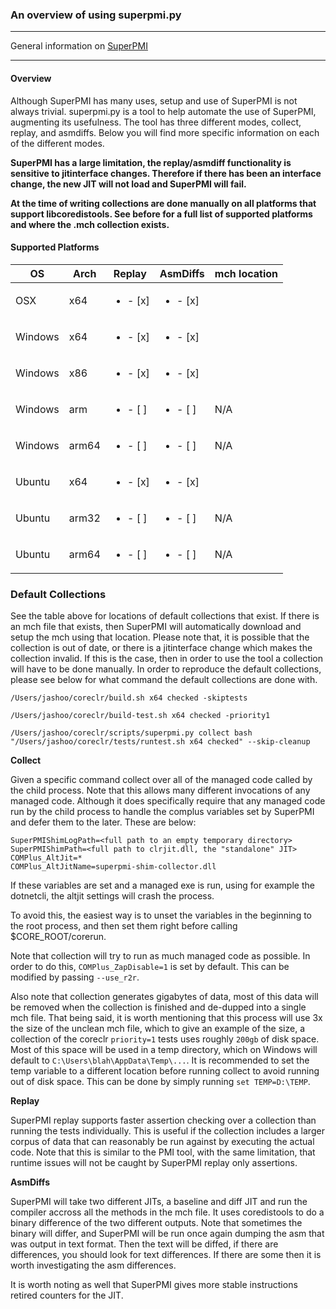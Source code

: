 ### An overview of using superpmi.py
-------------------------

General information on [SuperPMI](https://github.com/dotnet/coreclr/blob/master/src/ToolBox/superpmi/readme.txt)

------------------------

#### Overview

Although SuperPMI has many uses, setup and use of SuperPMI is not always trivial. superpmi.py is a tool to help automate the use of SuperPMI, augmenting its usefulness. The tool has three different modes, collect, replay, and asmdiffs. Below you will find more specific information on each of the different modes.

**SuperPMI has a large limitation, the replay/asmdiff functionality is sensitive to jitinterface changes. Therefore if there has been an interface change, the new JIT will not load and SuperPMI will fail.**

**At the time of writing collections are done manually on all platforms that support libcoredistools. See before for a full list of supported platforms and where the .mch collection exists.**

#### Supported Platforms

| OS | Arch | Replay | AsmDiffs | mch location |
| --- | --- | --- |--- | --- |
| OSX | x64 |  <ul><li>- [x] </li></ul> |  <ul><li>- [x] </li></ul> |  |
| Windows | x64 |  <ul><li>- [x] </li></ul> |  <ul><li>- [x] </li></ul> |  |
| Windows | x86 |  <ul><li>- [x] </li></ul> |  <ul><li>- [x] </li></ul> |  |
| Windows | arm |  <ul><li>- [ ] </li></ul> |  <ul><li>- [ ] </li></ul> | N/A |
| Windows | arm64 |  <ul><li>- [ ] </li></ul> |  <ul><li>- [ ] </li></ul> | N/A |
| Ubuntu | x64 |  <ul><li>- [x] </li></ul> |  <ul><li>- [x] </li></ul> |  |
| Ubuntu | arm32 |  <ul><li>- [ ] </li></ul> |  <ul><li>- [ ] </li></ul> | N/A |
| Ubuntu | arm64 |  <ul><li>- [ ] </li></ul> |  <ul><li>- [ ] </li></ul> | N/A |

### Default Collections

See the table above for locations of default collections that exist. If there is an mch file that exists, then SuperPMI will automatically download and setup the mch using that location. Please note that, it is possible that the collection is out of date, or there is a jitinterface change which makes the collection invalid. If this is the case, then in order to use the tool a collection will have to be done manually. In order to reproduce the default collections, please see below for what command the default collections are done with.

`/Users/jashoo/coreclr/build.sh x64 checked -skiptests`

`/Users/jashoo/coreclr/build-test.sh x64 checked -priority1`

`/Users/jashoo/coreclr/scripts/superpmi.py collect bash "/Users/jashoo/coreclr/tests/runtest.sh x64 checked" --skip-cleanup`

**Collect**

Given a specific command collect over all of the managed code called by the child process. Note that this allows many different invocations of any managed code. Although it does specifically require that any managed code run by the child process to handle the complus variables set by SuperPMI and defer them to the later. These are below:

```
SuperPMIShimLogPath=<full path to an empty temporary directory>
SuperPMIShimPath=<full path to clrjit.dll, the "standalone" JIT>
COMPlus_AltJit=*
COMPlus_AltJitName=superpmi-shim-collector.dll
```

If these variables are set and a managed exe is run, using for example the dotnetcli, the altjit settings will crash the process.

To avoid this, the easiest way is to unset the variables in the beginning to the root process, and then set them right before calling $CORE_ROOT/corerun.

Note that collection will try to run as much managed code as possible. In order to do this, `COMPlus_ZapDisable=1` is set by default. This can be modified by passing `--use_r2r`.

Also note that collection generates gigabytes of data, most of this data will be removed when the collection is finished and de-dupped into a single mch file. That being said, it is worth mentioning that this process will use 3x the size of the unclean mch file, which to give an example of the size, a collection of the coreclr `priority=1` tests uses roughly `200gb` of disk space. Most of this space will be used in a temp directory, which on Windows will default to `C:\Users\blah\AppData\Temp\...`. It is recommended to set the temp variable to a different location before running collect to avoid running out of disk space. This can be done by simply running `set TEMP=D:\TEMP`.

**Replay**

SuperPMI replay supports faster assertion checking over a collection than running the tests individually. This is useful if the collection includes a larger corpus of data that can reasonably be run against by executing the actual code. Note that this is similar to the PMI tool, with the same limitation, that runtime issues will not be caught by SuperPMI replay only assertions.

**AsmDiffs**

SuperPMI will take two different JITs, a baseline and diff JIT and run the compiler accross all the methods in the mch file. It uses coredistools to do a binary difference of the two different outputs. Note that sometimes the binary will differ, and SuperPMI will be run once again dumping the asm that was output in text format. Then the text will be diffed, if there are differences, you should look for text differences. If there are some then it is worth investigating the asm differences.

It is worth noting as well that SuperPMI gives more stable instructions retired counters for the JIT.